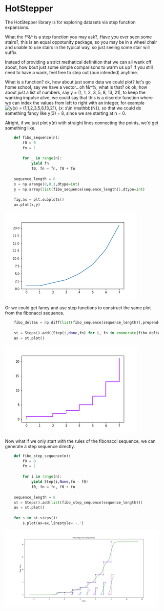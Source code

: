# HotStepper
The HotStepper library is for exploring datasets via step function expansions.

What the f*&^ is a step function you may ask?, Have you ever seen some stairs?, this is an equal oppotunity package, so you may be in a wheel chair and unable to use stairs in the typical way, so just seeing some stair will suffix.

Instead of providing a strict methatical definition that we can all wank off about, how bout just some simple comparisons to warm us up? If you still need to have a wank, feel free to step out (pun intended) anytime.

What is a function? ok, how about just some data we could plot? let's go home school, say we have a vector...oh f&^%, what is that? ok ok, how about just a list of numbers, say y = (1, 1, 2, 3, 5, 8, 13, 21), to keep the wanking impulse alive, we could say that this is a discrete function where we can index the values from left to right with an integer, for example <img src=
"https://render.githubusercontent.com/render/math?math=%5Ctextstyle+y%28x%29+%3D+%281%2C1%2C2%2C3%2C5%2C8%2C13%2C21%29%2C+%7Bx%3A+x%5Cin+%5Cmathbb%7BN%7D%7D%0A" alt="y(x) = (1,1,2,3,5,8,13,21), {x: x\in \mathbb{N}}">, so that we could do something fancy like y(3) = 8, since we are starting at n = 0.

Alright, if we just plot y(n) with straight lines connecting the points, we'd get something like,

```python
    def fibo_sequence(n):
        f0 = 0
        fn = 1

        for _ in range(n):
            yield fn
            f0, fn = fn, f0 + fn

    sequence_length = 8
    x = np.arange(0,8,1,dtype=int)
    y = np.array(list(fibo_sequence(sequence_length)),dtype=int)

    fig,ax = plt.subplots()
    ax.plot(x,y)
```
<p align="left"><img src="https://github.com/TangleSpace/HotStepper/blob/main/docs/images/fibo_line.png?raw=true" title="Fibonacci Plot" alt="Fibonacci Plot"></p>

Or we could get fancy and use step functions to construct the same plot from the fibonacci sequence.

```python
    fibo_deltas = np.diff(list(fibo_sequence(sequence_length)),prepend=0)

    st = Steps().add([Step(i,None,fn) for i, fn in enumerate(fibo_deltas)])
    ax = st.plot()
```
<p align="left"><img src="https://github.com/TangleSpace/HotStepper/blob/main/docs/images/fibo_steps.png?raw=true" title="Fibonacci Step Plot" alt="Fibonacci Step Plot"></p>

Now what if we only start with the rules of the fibonacci sequence, we can generate a step sequence directly.

```python
    def fibo_step_sequence(n):
        f0 = 0
        fn = 1

        for i in range(n):
            yield Step(i,None,fn - f0)
            f0, fn = fn, f0 + fn

    sequence_length = 8
    st = Steps().add(list(fibo_step_sequence(sequence_length)))
    ax = st.plot()

    for s in st.steps():
        s.plot(ax=ax,linestyle='-.')
```

<p align="left"><img src="https://github.com/TangleSpace/HotStepper/blob/main/docs/images/fibo_steps_sequence.png?raw=true" title="Fibonacci Step Plot" alt="Fibonacci Step Plot"></p>
